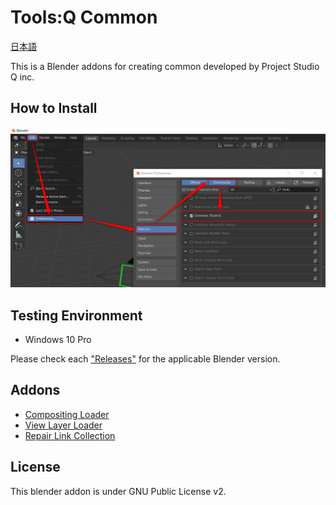 # Tools:Q Common

[日本語](README.md)

This is a Blender addons for creating common developed by Project Studio Q inc.

## How to Install

![Screenshot](install.png "How to Install")

## Testing Environment
- Windows 10 Pro

Please check each ["Releases"](https://github.com/Project-StudioQ/toolsq_common/releases) for the applicable Blender version.

## Addons
* [Compositing Loader](https://github.com/Project-StudioQ/compositing_io)
* [View Layer Loader](https://github.com/Project-StudioQ/view_layer_loader)
* [Repair Link Collection](https://github.com/Project-StudioQ/repair_link_collection)

## License

This blender addon is under GNU Public License v2.
